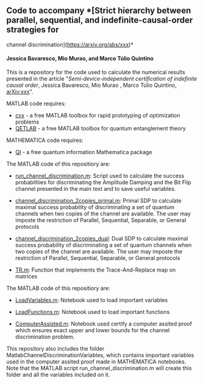 ## Code to accompany *[Strict hierarchy between parallel, sequential, and indefinite-causal-order strategies for
channel discrimination](https://arxiv.org/abs/xxx)*
#### Jessica Bavaresco, Mio Murao, and Marco Túlio Quintino

This is a repository for the code used to calculate the numerical results presented in the article "*Semi-device-independent certification of indefinite causal order*, Jessica Bavaresco, Mio Murao , Marco Túlio Quintino, [arXiv:xxx](https://arxiv.org/abs/xxx)".

 MATLAB code requires:
- [cvx](http://cvxr.com/) - a free MATLAB toolbox for rapid prototyping of optimization problems
- [QETLAB](http://www.qetlab.com/) - a free MATLAB toolbox for quantum entanglement theory

 MATHEMATICA code requires:
- [QI](https://github.com/rogercolbeck/QI) - a free quantum information Mathematica package

The MATLAB code of this repositiory are: 

- [run_channel_discrimination.m](https://github.com/jessicabavaresco/SDI-causality/blob/master/randrobust_tripartiteW_TTT.m):
Script used to calculate the success probabiltiies for discriminating the Amplitude Damping and the Bit Flip channel presented in the main text and to save useful variables.

- [channel_discrimination_2copies_primal.m](https://github.com/jessicabavaresco/SDI-causality/blob/master/randrobust_tripartiteW_TTU.m):
Primal SDP to calculate maximal success probability of discriminating a set of quantum channels when two copies of the channel are available.
The user may imposte the restriction of Parallel, Sequential, Separable, or General protocols

- [channel_discrimination_2copies_dual](https://github.com/jessicabavaresco/SDI-causality/blob/master/randrobust_tripartiteW_TUU.m):
Dual SDP to calculate maximal success probability of discriminating a set of quantum channels when two copies of the channel are available.
The user may imposte the restriction of Parallel, Sequential, Separable, or General protocols

- [TR.m](https://github.com/jessicabavaresco/SDI-causality/blob/master/randrobust_tripartiteW_UTT.m):
Function that implements the Trace-And-Replace map on matrices


The MATLAB code of this repositiory are: 

- [LoadVariables.m](https://github.com/jessicabavaresco/SDI-causality/blob/master/randrobust_tripartiteW_TTT.m):
Notebook used to load important variables

- [LoadFunctions.m](https://github.com/jessicabavaresco/SDI-causality/blob/master/randrobust_tripartiteW_TTT.m):
Notebook used to load important functions

- [ComputerAssisted.m](https://github.com/jessicabavaresco/SDI-causality/blob/master/randrobust_tripartiteW_TTT.m):
Notebook used certify a computer assited proof which ensures exact upper and lower bounds for the channel discrimination problem.

This repository also includes the folder MatlabChannelDiscriminationVariables, which contains important variables used in the computer assited proof made in MATHEMATICA notebooks. Note that the MATLAB script run_channel_discrimination.m will create this folder and all the variables included on it.

